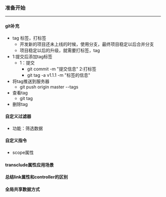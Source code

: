 ### 准备开始
---

#### git补充
* tag 标签，打标签
    - 开发新的项目还未上线的时候，使用分支，最终项目稳定以后合并分支
    - 项目稳定以后的升级，就需要打标签，tag
* 1:提交后添加tag标签 
    - 1：提交
        - git commit -m "提交信息" 
     2:打标签
        - git tag -a v1.1.1 -m "标签的信息"
* 将tag推送到服务器
    - git push  origin master --tags
* 查看tag
    - git tag 
* 删除tag

#### 自定义过滤器
* 功能：筛选数据


#### 自定义指令
* scope属性

#### transclude属性应用场景


#### 总结link属性和controller的区别


#### 全局共享数据方式
